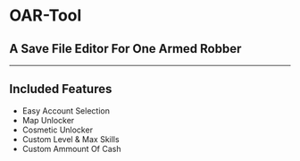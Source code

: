 # OAR-Tool

## A Save File Editor For One Armed Robber

---

## Included Features
- Easy Account Selection
- Map Unlocker
- Cosmetic Unlocker
- Custom Level & Max Skills
- Custom Ammount Of Cash
